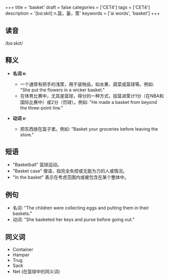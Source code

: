 +++
title = 'basket'
draft = false
categories = ['CET4']
tags = ['CET4']
description = '[bɑːskit] n.篮，篓，筐'
keywords = ['ai words', 'basket']
+++

## 读音
/bɑːskɪt/

## 释义
- **名词 n**:
  - 一个通常有把手的浅筐，用于装物品，如水果、蔬菜或篮球等。例如: "She put the flowers in a wicker basket."
  - 在体育比赛中，尤其是篮球，得分的一种方式，投篮进筐计1分（在NBA和国际比赛中）或2分（罚球）。例如: "He made a basket from beyond the three-point line."

- **动词 v**:
  - 把东西放在篮子里。例如: "Basket your groceries before leaving the store."

## 短语
- "Basketball" 篮球运动。
- "Basket case" 俚语，指完全失控或无能为力的人或情况。
- "In the basket" 表示在考虑范围内或被包含在某个整体中。

## 例句
- 名词: "The children were collecting eggs and putting them in their baskets."
- 动词: "She basketed her keys and purse before going out."

## 同义词
- Container
- Hamper
- Trug
- Sack
- Net (在篮球中的同义词)
